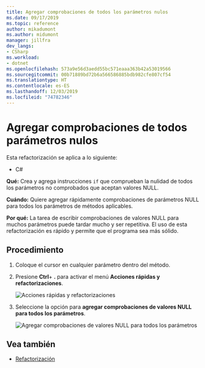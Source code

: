 ```yaml
---
title: Agregar comprobaciones de todos los parámetros nulos
ms.date: 09/17/2019
ms.topic: reference
author: mikadumont
ms.author: midumont
manager: jillfra
dev_langs:
- CSharp
ms.workload:
- dotnet
ms.openlocfilehash: 573a9e56d3aedd55bc571eaaa363b42a53019566
ms.sourcegitcommit: 00b71889bd72b6a566586885bdb982cfe807cf54
ms.translationtype: HT
ms.contentlocale: es-ES
ms.lasthandoff: 12/03/2019
ms.locfileid: "74782346"
---
```

# <a name="add-null-checks-for-all-parameters"></a>Agregar comprobaciones de todos parámetros nulos 

Esta refactorización se aplica a lo siguiente: 

- C# 

**Qué:** Crea y agrega instrucciones `if` que comprueban la nulidad de todos los parámetros no comprobados que aceptan valores NULL. 

**Cuándo:** Quiere agregar rápidamente comprobaciones de parámetros NULL para todos los parámetros de métodos aplicables.

**Por qué:** La tarea de escribir comprobaciones de valores NULL para muchos parámetros puede tardar mucho y ser repetitiva. El uso de esta refactorización es rápido y permite que el programa sea más sólido.  

## <a name="how-to"></a>Procedimiento 

1. Coloque el cursor en cualquier parámetro dentro del método.

2. Presione **Ctrl**+ **.** para activar el menú **Acciones rápidas y refactorizaciones**.

   ![Acciones rápidas y refactorizaciones](media/add-null-checks-for-all-parameters.png)
   
3. Seleccione la opción para **agregar comprobaciones de valores NULL para todos los parámetros**.

   ![Agregar comprobaciones de valores NULL para todos los parámetros](media/add-null-checks-for-all.png) 

## <a name="see-also"></a>Vea también 

- [Refactorización](../refactoring-in-visual-studio.md)
